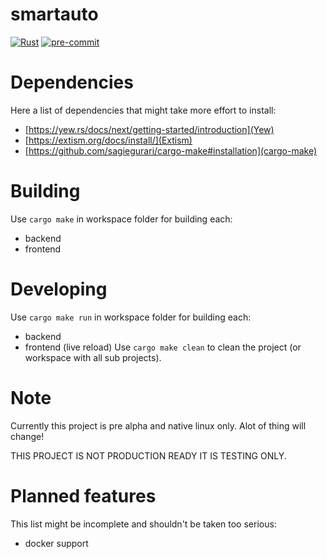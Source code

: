 # smartauto
[![Rust](https://github.com/LDprg/smartauto/actions/workflows/rust.yml/badge.svg)](https://github.com/LDprg/smartauto/actions/workflows/rust.yml)
[![pre-commit](https://github.com/LDprg/smartauto/actions/workflows/pre-commit.yml/badge.svg)](https://github.com/LDprg/smartauto/actions/workflows/pre-commit.yml)

# Dependencies
Here a list of dependencies that might take more effort to install:
 - [https://yew.rs/docs/next/getting-started/introduction](Yew)
 - [https://extism.org/docs/install/](Extism)
 - [https://github.com/sagiegurari/cargo-make#installation](cargo-make)

# Building
Use `cargo make` in workspace folder for building each:
 - backend
 - frontend

# Developing
Use `cargo make run` in workspace folder for building each:
 - backend
 - frontend (live reload)
Use `cargo make clean` to clean the project (or workspace with all sub projects).

# Note
Currently this project is pre alpha and native linux only.
Alot of thing will change!

THIS PROJECT IS NOT PRODUCTION READY IT IS TESTING ONLY.

# Planned features
This list might be incomplete and shouldn't be taken too serious:
 - docker support
